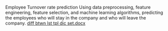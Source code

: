 Employee Turnover rate prediction
Using data preprocessing, feature engineering, feature selection, and machine learning algorithms, predicting the employees who will stay in the company and who will leave the company.
[diff btwn lst tpl dic set.docx](https://github.com/neerajdheeman/Employee-turnover-prediction/files/10721704/diff.btwn.lst.tpl.dic.set.docx)
